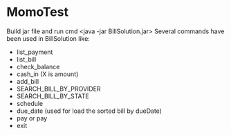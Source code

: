 # MomoTest
Build jar file and run cmd <java -jar BillSolution.jar>
Several commands have been used in BillSolution like:
- list_payment
- list_bill
- check_balance
- cash_in <X> (X is amount)
- add_bill 
- SEARCH_BILL_BY_PROVIDER <XXX>
- SEARCH_BILL_BY_STATE <XXX>
- schedule <idBill> <scheduleDate>
- due_date (used for load the sorted bill by dueDate)
- pay <X>  or pay <X> <Y> <Z>
- exit